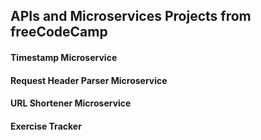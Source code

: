 
## APIs and Microservices Projects from freeCodeCamp

#### Timestamp Microservice
#### Request Header Parser Microservice
#### URL Shortener Microservice
#### Exercise Tracker